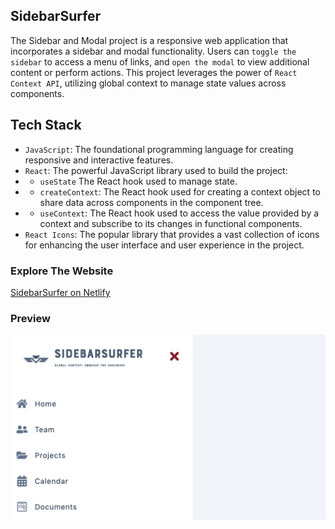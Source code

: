 ## SidebarSurfer

The Sidebar and Modal project is a responsive web application that incorporates a sidebar and modal functionality. Users can `toggle the sidebar` to access a menu of links, and `open the modal` to view additional content or perform actions. This project leverages the power of `React Context API`, utilizing global context to manage state values across components.

## Tech Stack
- `JavaScript`: The foundational programming language for creating responsive and interactive features.
- `React`: The powerful JavaScript library used to build the project: 
- - `useState` The React hook used to manage state.
- - `createContext`: The React hook used for creating a context object to share data across components in the component tree.
- - `useContext`: The React hook used to access the value provided by a context and subscribe to its changes in functional components.
- `React Icons`: The popular library that provides a vast collection of icons for enhancing the user interface and user experience in the project.


### Explore The Website
[SidebarSurfer on Netlify](https://slide-ease.netlify.app/)

### Preview

<img src="./src/sidebar-surfer.png" alt="SidebarSurfer React App"/>                 
